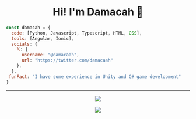 <h1 align=center> Hi! I'm Damacah 👋</h1> 

```javascript
const damacah = {
  code: [Python, Javascript, Typescript, HTML, CSS],
  tools: [Angular, Ionic],
  socials: {
	𝕏: {
	  username: "@damacaah",
	  url: "https://twitter.com/damacaah"
	},
  },
 funFact: "I have some experience in Unity and C# game development"
}
```

---

<p align="center">
  <a href="https://skillicons.dev">
    <img src="https://skillicons.dev/icons?i=python,javascript,typescript,html,css" 		/>	
  </a>
</p>

<p align="center">
  <a href="https://skillicons.dev">
    <img src="https://skillicons.dev/icons?i=windows,debian,raspberrypi" />
  </a>
</p>
